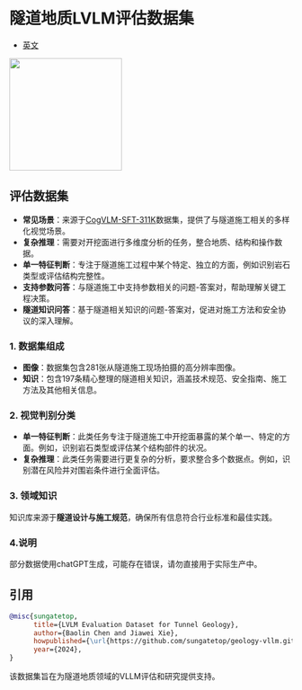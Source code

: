 # 隧道地质LVLM评估数据集

* [英文](./readme.md)

<image src="./images/Geo-vLLM.png" width="200" height="200" />

## 评估数据集
* **常见场景**：来源于[CogVLM-SFT-311K](https://github.com/THUDM/CogVLM/blob/main/dataset.md)数据集，提供了与隧道施工相关的多样化视觉场景。
* **复杂推理**：需要对开挖面进行多维度分析的任务，整合地质、结构和操作数据。
* **单一特征判断**：专注于隧道施工过程中某个特定、独立的方面，例如识别岩石类型或评估结构完整性。
* **支持参数问答**：与隧道施工中支持参数相关的问题-答案对，帮助理解关键工程决策。
* **隧道知识问答**：基于隧道相关知识的问题-答案对，促进对施工方法和安全协议的深入理解。

### 1. 数据集组成
- **图像**：数据集包含281张从隧道施工现场拍摄的高分辨率图像。
- **知识**：包含197条精心整理的隧道相关知识，涵盖技术规范、安全指南、施工方法及其他相关信息。

### 2. 视觉判别分类
- **单一特征判断**：此类任务专注于隧道施工中开挖面暴露的某个单一、特定的方面。例如，识别岩石类型或评估某个结构部件的状况。
- **复杂推理**：此类任务需要进行更复杂的分析，要求整合多个数据点。例如，识别潜在风险并对围岩条件进行全面评估。

### 3. 领域知识
知识库来源于**隧道设计与施工规范**，确保所有信息符合行业标准和最佳实践。

### 4.说明
部分数据使用chatGPT生成，可能存在错误，请勿直接用于实际生产中。
## 引用
```bibtex
@misc{sungatetop,
      title={LVLM Evaluation Dataset for Tunnel Geology}, 
      author={Baolin Chen and Jiawei Xie},
      howpublished={\url{https://github.com/sungatetop/geology-vllm.git}},
      year={2024},
}
```

该数据集旨在为隧道地质领域的VLLM评估和研究提供支持。

